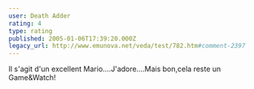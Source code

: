 ```yaml
---
user: Death Adder
rating: 4
type: rating
published: 2005-01-06T17:39:20.000Z
legacy_url: http://www.emunova.net/veda/test/782.htm#comment-2397
---
```

Il s'agit d'un excellent Mario....J'adore....Mais bon,cela reste un Game&Watch!